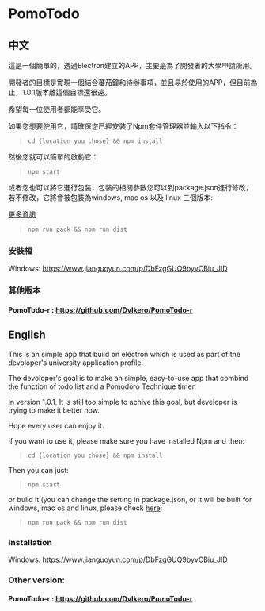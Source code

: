 # PomoTodo

## 中文

這是一個簡單的，透過Electron建立的APP，主要是為了開發者的大學申請所用。

開發者的目標是實現一個結合蕃茄鐘和待辦事項，並且易於使用的APP，但目前為止，1.0.1版本離這個目標還很遠。

希望每一位使用者都能享受它。

如果您想要使用它，請確保您已經安裝了Npm套件管理器並輸入以下指令：

> ```
> cd {location you chose} && npm install
> ```

然後您就可以簡單的啟動它：

> ```
> npm start
> ```

或者您也可以將它進行包裝，包裝的相關參數您可以到package.json進行修改，若不修改，它將會被包裝為windows, mac os 以及 linux 三個版本:

[更多資訊](https://www.electron.build/)

> ```
> npm run pack && npm run dist
> ```

### 安裝檔

Windows: https://www.jianguoyun.com/p/DbFzgGUQ9byvCBiu_JID

### 其他版本

#### PomoTodo-r : https://github.com/DvIkero/PomoTodo-r

## English

This is an simple app that build on electron which is used as part of the devoloper's university application profile.

The devoloper's goal is to make an simple, easy-to-use app that combind the function of todo list and a Pomodoro Technique timer.

In version 1.0.1, It is still too simple to achive this goal, but developer is trying to make it better now.

Hope every user can enjoy it.

If you want to use it, please make sure you have installed Npm and then:

> ```
> cd {location you chose} && npm install
> ```

Then you can just:

> ```
> npm start
> ```

or build it (you can change the setting in package.json, or it will be built for windows, mac os and linux, please check [here](https://www.electron.build/):

> ```
> npm run pack && npm run dist
> ```

### Installation

Windows: https://www.jianguoyun.com/p/DbFzgGUQ9byvCBiu_JID

### Other version:

#### PomoTodo-r : https://github.com/DvIkero/PomoTodo-r